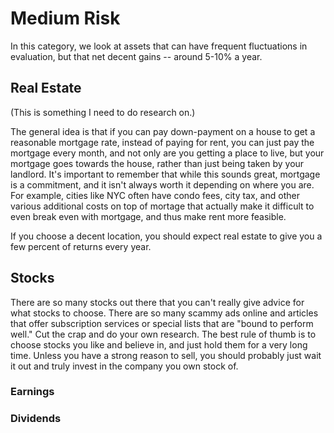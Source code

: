 # Medium Risk

In this category, we look at assets that can have frequent fluctuations in evaluation, but that net decent gains -- around 5-10% a  year.

## Real Estate

(This is something I need to do research on.)

The general idea is that if you can pay down-payment on a house to get a reasonable mortgage rate, instead of paying for rent, you can just pay the mortgage every month, and not only are you getting a place to live, but your mortgage goes towards the house, rather than just being taken by your landlord. It's important to remember that while this sounds great, mortgage is a commitment, and it isn't always worth it depending on where you are. For example, cities like NYC often have condo fees, city tax, and other various additional costs on top of mortage that actually make it difficult to even break even with mortgage, and thus make rent more feasible.

If you choose a decent location, you should expect real estate to give you a few percent of returns every year.

## Stocks

There are so many stocks out there that you can't really give advice for what stocks to choose. There are so many scammy ads online and articles that offer subscription services or special lists that are "bound to perform well." Cut the crap and do your own research. The best rule of thumb is to choose stocks you like and believe in, and just hold them for a very long time. Unless you have a strong reason to sell, you should probably just wait it out and truly invest in the company you own stock of.

### Earnings

### Dividends